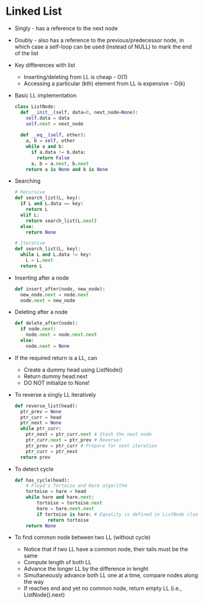 # Linked List

- Singly - has a reference to the next node
- Doubly - also has a reference to the previous/predecessor node, in which case a self-loop can be used (instead of NULL) to mark the end of the list
- Key differences with list
  - Inserting/deleting from LL is cheap - O(1)
  - Accessing a particular (kth) element from LL is expensive - O(k)

- Basic LL implementation

  ```python
  class ListNode:
    def __init__(self, data=0, next_node=None):
      self.data = data
      self.next = next_node
     
    def __eq__(self, other):
      a, b = self, other
      while a and b:
        if a.data != b.data:
          return False
        a, b = a.next, b.next
      return a is None and b is None
  ```

- Searching

  ```python
  # Recursive
  def search_list(L, key):
    if L and L.data == key:
      return L
    elif L:
      return search_list(L.next)
    else:
      return None
  
  # Iterative
  def search_list(L, key):
    while L and L.data != key:
      L = L.next
    return L
  ```

- Inserting after a node

  ```python
  def insert_after(node, new_node):
    new_node.next = node.next
    node.next = new_node
  ```

- Deleting after a node

  ```python
  def delete_after(node):
    if node.next:
      node.next = node.next.next
    else:
      node.next = None
  ```

- If the required return is a LL, can

  - Create a dummy head using ListNode()
  - Return dummy head.next
  - DO NOT initialize to None!

- To reverse a singly LL iteratively

  ```python
  def reverse_list(head):
    ptr_prev = None
    ptr_curr = head
    ptr_next = None
    while ptr_curr:
      ptr_next = ptr_curr.next # Stash the next node
      ptr_curr.next = ptr_prev # Reverse!
      ptr_prev = ptr_curr # Prepare for next iteration
      ptr_curr = ptr_next
    return prev
  ```

- To detect cycle

  ```python
  def has_cycle(head):
      # Floyd's Tortoise and Hare algorithm
      tortoise = hare = head
      while hare and hare.next:
          tortoise = tortoise.next
          hare = hare.next.next
          if tortoise is hare: # Equality is defined in ListNode class
              return tortoise
      return None
  ```

- To find common node between two LL (without cycle)
  - Notice that if two LL have a common node, their tails must be the same
  - Compute length of both LL
  - Advance the longer LL by the difference in lenght
  - Simultaneously advance both LL one at a time, compare nodes along the way
  - If reaches end and yet no common node, return empty LL (i.e., ListNode().next)
